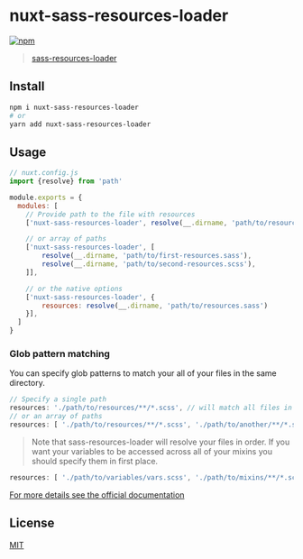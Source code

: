 # nuxt-sass-resources-loader

[![npm](https://img.shields.io/npm/v/nuxt-sass-resources-loader.svg)](https://www.npmjs.com/package/nuxt-sass-resources-loader)

> [sass-resources-loader](https://github.com/shakacode/sass-resources-loader)

## Install

```sh
npm i nuxt-sass-resources-loader
# or 
yarn add nuxt-sass-resources-loader
```

## Usage

```js
// nuxt.config.js
import {resolve} from 'path'

module.exports = {
  modules: [
    // Provide path to the file with resources
    ['nuxt-sass-resources-loader', resolve(__.dirname, 'path/to/resources.scss')],

    // or array of paths
    ['nuxt-sass-resources-loader', [
        resolve(__.dirname, 'path/to/first-resources.sass'),
        resolve(__.dirname, 'path/to/second-resources.scss'),
    ]],

    // or the native options
    ['nuxt-sass-resources-loader', {
        resources: resolve(__.dirname, 'path/to/resources.sass')
    }],
  ]
}
```

### Glob pattern matching

You can specify glob patterns to match your all of your files in the same directory.

```js
// Specify a single path
resources: './path/to/resources/**/*.scss', // will match all files in folder and subdirectories
// or an array of paths
resources: [ './path/to/resources/**/*.scss', './path/to/another/**/*.scss' ]
```

> Note that sass-resources-loader will resolve your files in order. If you want your variables to be accessed across all of your mixins you should specify them in first place.

```js
resources: [ './path/to/variables/vars.scss', './path/to/mixins/**/*.scss' ]
```

[For more details see the official documentation](https://github.com/shakacode/sass-resources-loader#usage)

## License

[MIT](http://opensource.org/licenses/MIT)
